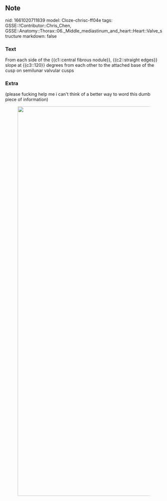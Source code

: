 ## Note
nid: 1661020711839
model: Cloze-chrisc-ff04e
tags: GSSE::!Contributor::Chris_Chen, GSSE::Anatomy::Thorax::06._Middle_mediastinum_and_heart::Heart::Valve_structure
markdown: false

### Text
<div class="toggle">
  From each side of the {{c1::central fibrous nodule}},
  {{c2::straight edges}} slope at {{c3::120}} degrees from each
  other to the attached base of the cusp on semilunar valvular
  cusps
</div>

### Extra
<p id="08d4c171-2180-4cb4-8073-f03fc6070735" class="">(please
fucking help me i can't think of a better way to word this dumb
piece of information)
<figure id="eb255961-e1e4-4c84-82c0-29c888291693" class="image">
  <a href= 
  "Structure%20of%20heart%20valves%208684f60890084f6e9f6b2b314f03d8b5/Untitled.png">
  <img style="width:1250px" src= 
  "91b19c5300e50c92ddcf0f0a463ab9ce83afa614.png"></a>
</figure>
